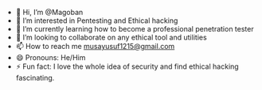 - 👋 Hi, I’m @Magoban
- 👀 I’m interested in Pentesting and Ethical hacking 
- 🌱 I’m currently learning how to become a professional penetration tester
- 💞️ I’m looking to collaborate on any ethical tool and utilities
- 📫 How to reach me musayusuf1215@gmail.com
- 😄 Pronouns: He/Him
- ⚡ Fun fact: I love the whole idea of security and find ethical hacking fascinating.

<!---
Magoban/Magoban is a ✨ special ✨ repository because its `README.md` (this file) appears on your GitHub profile.
You can click the Preview link to take a look at your changes.
--->
